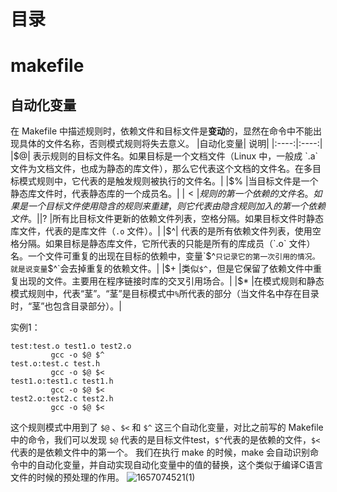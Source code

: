 # 目录


# makefile
## 自动化变量
在 Makefile 中描述规则时，依赖文件和目标文件是**变动**的，显然在命令中不能出现具体的文件名称，否则模式规则将失去意义。
|自动化变量|	说明|
|:----:|:----:|
|$@|	表示规则的目标文件名。如果目标是一个文档文件（Linux 中，一般成 `.a` 文件为文档文件，也成为静态的库文件），那么它代表这个文档的文件名。在多目标模式规则中，它代表的是触发规则被执行的文件名。|
|$%	|当目标文件是一个静态库文件时，代表静态库的一个成员名。|
|$<	|规则的第一个依赖的文件名。如果是一个目标文件使用隐含的规则来重建，则它代表由隐含规则加入的第一个依赖文件。|
|$?	|所有比目标文件更新的依赖文件列表，空格分隔。如果目标文件时静态库文件，代表的是库文件（`.o` 文件）。|
|$^|	代表的是所有依赖文件列表，使用空格分隔。如果目标是静态库文件，它所代表的只能是所有的库成员（`.o` 文件）名。一个文件可重复的出现在目标的依赖中，变量`$^`只记录它的第一次引用的情况。就是说变量`$^`会去掉重复的依赖文件。|
|$+	|类似`$^`，但是它保留了依赖文件中重复出现的文件。主要用在程序链接时库的交叉引用场合。|
|$*	|在模式规则和静态模式规则中，代表“茎”。“茎”是目标模式中`%`所代表的部分（当文件名中存在目录时，“茎”也包含目录部分）。|

实例1：
```
test:test.o test1.o test2.o
         gcc -o $@ $^
test.o:test.c test.h
         gcc -o $@ $<
test1.o:test1.c test1.h
         gcc -o $@ $<
test2.o:test2.c test2.h
         gcc -o $@ $<
```
这个规则模式中用到了 `$@` 、`$<` 和 `$^` 这三个自动化变量，对比之前写的 Makefile 中的命令，我们可以发现 `$@` 代表的是目标文件test，`$^`代表的是依赖的文件，`$<`代表的是依赖文件中的第一个。
我们在执行 make 的时候，make 会自动识别命令中的自动化变量，并自动实现自动化变量中的值的替换，这个类似于编译C语言文件的时候的预处理的作用。
![1657074521(1)](https://user-images.githubusercontent.com/63440757/177454936-8c53a2f0-e1f0-4861-b00e-c8859a0d52fd.png)

